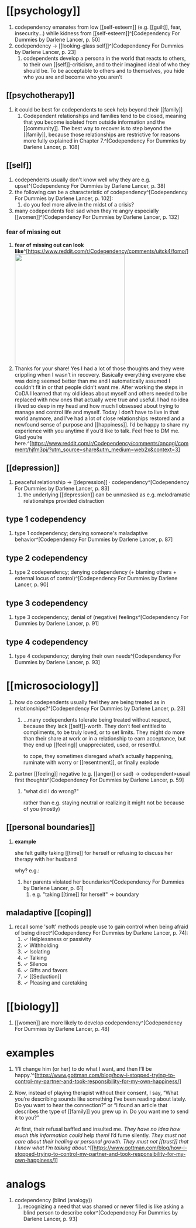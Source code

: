 # [[psychology]]
1. codependency emanates from low [[self-esteem]] (e.g. [[guilt]], fear, insecurity...) while kidness from [[self-esteem]]^[Codependency For Dummies by Darlene Lancer, p. 50]
2. codependency → [[looking-glass self]]^[Codependency For Dummies by Darlene Lancer, p. 23]
	1. codependents develop a persona in the world that reacts to others, to their own [[self]]-criticism, and to their imagined ideal of who they should be. To be acceptable to others and to themselves, you hide who you are and become who you aren’t

## [[psychotherapy]]
1. it could be best for codependents to seek help beyond their [[family]]
	1. Codependent relationships and families tend to be closed, meaning that you become isolated from outside information and the [[community]]. The best way to recover is to step beyond the [[family]], because those relationships are restrictive for reasons more fully explained in Chapter 7.^[Codependency For Dummies by Darlene Lancer, p. 108]

## [[self]]
1. codependents usually don't know well why they are e.g. upset^[Codependency For Dummies by Darlene Lancer, p. 38]
2. the following can be a characteristic of codependency^[Codependency For Dummies by Darlene Lancer, p. 102]:
	1. do you feel more alive in the midst of a crisis?
2. many codependents feel sad when they're angry especially [[women]]^[Codependency For Dummies by Darlene Lancer, p. 132]

### fear of missing out
1. **fear of missing out can look like**^[https://www.reddit.com/r/Codependency/comments/uitck4/fomo/]
	<img src="https://i.redd.it/nb4emvhhimx81.jpg" width="300" />
2. Thanks for your share! Yes I had a lot of those thoughts and they were crippling when I wasn’t in recovery. Basically everything everyone else was doing seemed better than me and I automatically assumed I couldn’t fit in or that people didn’t want me. After working the steps in CoDA I learned that my old ideas about myself and others needed to be replaced with new ones that actually were true and useful. I had no idea i lived so deep in my head and how much I obsessed about trying to manage and control life and myself. Today I don’t have to live in that world anymore, and I’ve had a lot of close relationships restored and a newfound sense of purpose and [[happiness]]. I’d be happy to share my experience with you anytime if you’d like to talk. Feel free to DM me. Glad you’re here.^[https://www.reddit.com/r/Codependency/comments/qncqgi/comment/hjfm3pj/?utm_source=share&utm_medium=web2x&context=3]

## [[depression]]
1. peaceful relationship → [[depression]] · codependency^[Codependency For Dummies by Darlene Lancer, p. 83]
	1. the underlying [[depression]] can be unmasked as e.g. melodramatic relationships provided distraction

## type 1 codependency
1. type 1 codependency; denying someone's maladaptive behavior^[Codependency For Dummies by Darlene Lancer, p. 87]

## type 2 codependency
1. type 2 codependency; denying codependency (+ blaming others + external locus of control)^[Codependency For Dummies by Darlene Lancer, p. 90]

## type 3 codependency
1. type 3 codependency; denial of (negative) feelings^[Codependency For Dummies by Darlene Lancer, p. 91]

## type 4 codependency
1. type 4 codependency; denying their own needs^[Codependency For Dummies by Darlene Lancer, p. 93]

# [[microsociology]]
1. how do codependents usually feel they are being treated as in relationships?^[Codependency For Dummies by Darlene Lancer, p. 23]
	1. ...many codependents tolerate being treated without respect, because they lack [[self]]-worth. They don’t feel entitled to compliments, to be truly loved, or to set limits. They might do more than their share at work or in a relationship to earn acceptance, but they end up [[feeling]] unappreciated, used, or resentful.

		to cope, they sometimes disregard what’s actually happening, ruminate with worry or [[resentment]], or finally explode
2. partner [[feeling]] negative (e.g. [[anger]] or sad) → codependent>usual first thoughts^[Codependency For Dummies by Darlene Lancer, p. 59]
	1. "what did I do wrong?"

		rather than e.g. staying neutral or realizing it might not be because of you (mostly)
## [[personal boundaries]]
1. **example**

	she felt guilty taking [[time]] for herself or refusing to discuss her therapy with her husband

	why? e.g.:
	1. her parents violated her boundaries^[Codependency For Dummies by Darlene Lancer, p. 61]
		1. e.g. "taking [[time]] for herself" → boundary

## maladaptive [[coping]]
1. recall some 'soft' methods people use to gain control when being afraid of being direct^[Codependency For Dummies by Darlene Lancer, p. 74]:
	1. ✓ Helplessness or passivity  
	2. ✓ Withholding  
	3. ✓ Isolating  
	4. ✓ Talking  
	5. ✓ Silence  
	6. ✓ Gifts and favors  
	7. ✓ [[Seduction]]  
	8. ✓ Pleasing and caretaking

# [[biology]]
1. [[women]] are more likely to develop codependency^[Codependency For Dummies by Darlene Lancer, p. 48]
# examples
1. ‘I’ll change him (or her) to do what I want, and then I’ll be happy.’^[https://www.gottman.com/blog/how-i-stopped-trying-to-control-my-partner-and-took-responsibility-for-my-own-happiness/]
2. Now, instead of playing therapist without their consent, I say, “What you’re describing sounds like something I’ve been reading about lately. Do you want to hear the connection?” or “I found an article that describes the type of [[family]] you grew up in. Do you want me to send it to you?”

	At first, their refusal baffled and insulted me. _They have no idea how much this information could_ help _them!_ I’d fume silently. _They must not care about their healing or personal growth. They must not [[trust]] that I know what I’m talking about._^[[https://www.gottman.com/blog/how-i-stopped-trying-to-control-my-partner-and-took-responsibility-for-my-own-happiness/]]

# analogs
1. codependency (blind (analogy))
	1. recognizing a need that was shamed or never filled is like asking a blind person to describe color^[Codependency For Dummies by Darlene Lancer, p. 93]